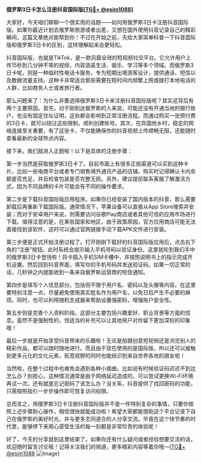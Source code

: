 **俄罗斯3日卡怎么注册抖音国际版[[TG💪+ @esim1088](https://t.me/s/esim1088)]**

大家好，今天咱们聊聊一个很实用的话题——如何用俄罗斯3日卡注册抖音国际版。如果你最近计划去俄罗斯旅游或者出差，又想在国外使用抖音记录自己的精彩瞬间，这篇文章绝对能帮到你！不过在开始之前，先给大家简单科普一下抖音国际版和俄罗斯3日卡的区别，这样理解起来会更轻松。

抖音国际版，也就是TikTok，是一款风靡全球的短视频社交平台。它允许用户上传15秒到几分钟不等的视频，内容涵盖生活、娱乐、学习等多个领域。而俄罗斯3日卡呢，则是一种临时性电话卡服务，专为短期出境游客设计，提供通话、短信以及数据流量支持。这种卡非常适合那些需要在短时间内频繁上网或拨打本地电话的人群，比如商务人士或者旅行者。

那么问题来了：为什么非要选择俄罗斯3日卡来注册抖音国际版呢？其实这背后有两个主要原因。首先，对于刚到达俄罗斯的人来说，可能还没有开通当地的银行账户，也没有固定住址证明，这些都会影响到正常注册流程。而通过购买一张预付费的3日卡，就可以绕过这些限制，顺利创建账号。其次，在异国他乡时，稳定的网络连接至关重要，有了这张卡，不仅能确保你的抖音视频上传顺畅无阻，还能随时查看最新的全球热点内容。

接下来，我们就进入正题啦！以下是具体的注册步骤：

第一步当然是获取俄罗斯3日卡了。目前市面上有很多正规渠道可以买到这种卡片，比如一些电商平台或者专门销售境外通讯产品的店铺。购买时记得确认卡内余额是否充足，并且检查包装是否完整无损。另外，建议提前联系客服了解激活方式，因为不同品牌的卡片可能会有不同的操作要求。

第二步是下载抖音国际版应用程序。如果你已经安装了国内版本的抖音，那么需要卸载后再重新下载国际版。通常情况下，苹果设备可以直接从App Store搜索并安装；而对于安卓用户来说，则需要访问谷歌Play商店或者其他可信的应用市场进行下载。值得注意的是，在某些国家和地区，由于政策原因，官方应用商店可能无法直接找到该软件，这时可以通过官网链接手动下载APK文件进行安装。

第三步便是正式开始注册过程了。打开刚刚下载好的抖音国际版应用后，点击右下角的“注册”按钮。此时系统会提示输入手机号码以验证身份。这里就轮到我们手中的俄罗斯3日卡登场啦！将卡插入手机SIM卡槽中，并按照说明书上的指示完成开机设置。然后回到抖音界面，填写你的手机号码并发送验证码。如果一切正常的话，几秒钟之内就能收到一条来自俄罗斯运营商的短信通知。

第四步是填写个人信息部分。包括但不限于用户名、密码以及头像等内容。在这里要特别注意一点，尽量避免使用真实姓名作为用户名，以免日后产生不必要的麻烦。同时，也可以利用随机生成器来帮助设置强密码，增强账户安全性。

第五步则是完善个人资料阶段。这部分主要包括兴趣爱好、职业背景等方面的信息。虽然不是强制性的，但适当的补充可以让其他用户对你留下更加深刻的印象哦！

最后一步就是开始享受抖音带来的乐趣啦！无论是拍摄创意短视频还是浏览别人的精彩作品，都可以随时随地进行。而且由于现在使用的是国际版，所以还可以接触到更多元化的文化元素，拓宽视野的同时也能结识到来自世界各地的朋友呢！

当然啦，在整个过程中也难免会遇到各种小插曲。比如说有时候验证码迟迟不到达怎么办？别担心，这种情况通常是由于网络延迟造成的，可以尝试更换Wi-Fi环境再试一次。还有就是忘记密码了该怎么办？没关系，抖音提供了找回密码的功能，只需按照指引一步步操作即可恢复访问权限。

总而言之，用俄罗斯3日卡注册抖音国际版并不是一件特别复杂的事情，只要你按照上述步骤耐心操作，相信很快就能成功啦！希望大家都能借助这个平台记录下自己在俄罗斯的美好时光，并与更多志同道合的人分享交流。毕竟在这个快节奏的时代里，能够停下来用心感受生活的每一刻都是非常珍贵的体验呢！

好了，今天的分享就到这里结束了。如果你还有什么疑问或者经验想要交流的话，欢迎随时留言讨论哦！记得关注我们的频道，更多精彩内容等着你哦～[[TG💪+ @esim1088](https://t.me/s/esim1088) ![Image](https://i.postimg.cc/4NQfJmqS/Snipaste-2025-05-13-00-14-12.png)]